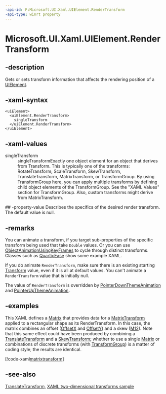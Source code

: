 ```yaml
---
-api-id: P:Microsoft.UI.Xaml.UIElement.RenderTransform
-api-type: winrt property
---
```


<!-- Property syntax
public Microsoft.UI.Xaml.Media.Transform RenderTransform { get;  set; }
-->

# Microsoft.UI.Xaml.UIElement.RenderTransform

## -description

Gets or sets transform information that affects the rendering position of a [UIElement](uielement.md).

## -xaml-syntax

```xaml
<uiElement>
  <uiElement.RenderTransform>
    singleTransform
  </uiElement.RenderTransform>
</uiElement>
```

## -xaml-values
<dl><dt>singleTransform</dt><dd>singleTransformExactly one object element for an object that derives from Transform. This is typically one of the transforms: RotateTransform, ScaleTransform, SkewTransform, TranslateTransform, MatrixTransform, or TransformGroup. By using TransformGroup here, you can apply multiple transforms by defining child object elements of the TransformGroup. See the "XAML Values" section for TransformGroup. Also, custom transforms might derive from MatrixTransform.</dd>
</dl>
## -property-value
Describes the specifics of the desired render transform. The default value is null.

## -remarks

You can animate a transform, if you target sub-properties of the specific transform being used that take `Double` values. Or you can use [ObjectAnimationUsingKeyFrames](../microsoft.ui.xaml.media.animation/objectanimationusingkeyframes.md) to cycle through distinct transforms. Classes such as [QuarticEase](../microsoft.ui.xaml.media.animation/quarticease.md) show some example XAML.

If you do animate `RenderTransform`, make sure there is an existing starting [Transform](../microsoft.ui.xaml.media/transform.md) value, even if it is all at default values. You can't animate a `RenderTransform` value that is initially null.

The value of `RenderTransform` is overridden by [PointerDownThemeAnimation](../microsoft.ui.xaml.media.animation/pointerdownthemeanimation.md) and [PointerUpThemeAnimation](../microsoft.ui.xaml.media.animation/pointerupthemeanimation.md).

## -examples

This XAML defines a [Matrix](../microsoft.ui.xaml.media/matrix.md) that provides data for a [MatrixTransform](../microsoft.ui.xaml.media/matrixtransform.md) applied to a rectangular shape as its RenderTransform. In this case, the matrix combines an offset ([OffsetX](/uwp/api/windows.ui.xaml.media.matrix.offsetx) and [OffsetY](/uwp/api/windows.ui.xaml.media.matrix.offsety)) and a skew ([M12](/uwp/api/windows.ui.xaml.media.matrix.m12)). Note that this same effect could have been produced by combining a [TranslateTransform](../microsoft.ui.xaml.media/translatetransform.md) and a [SkewTransform](../microsoft.ui.xaml.media/skewtransform.md); whether to use a single [Matrix](../microsoft.ui.xaml.media/matrix.md) or combinations of discrete transforms (with [TransformGroup](../microsoft.ui.xaml.media/transformgroup.md)) is a matter of coding style; the results are identical.

[!code-xaml[matrixtransform](../microsoft.ui.xaml/code/matrixtransform/csharp/Page.xaml#Snippetmatrixtransform)]

## -see-also

[TranslateTransform](../microsoft.ui.xaml.media/translatetransform.md), [XAML two-dimensional transforms sample](https://github.com/microsoftarchive/msdn-code-gallery-microsoft/tree/master/Official%20Windows%20Platform%20Sample/Windows%208.1%20Store%20app%20samples/99866-Windows%208.1%20Store%20app%20samples/XAML%20two-dimensional%20transforms%20sample)
